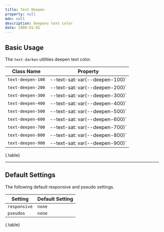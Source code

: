 ```yaml
---
title: Text Deepen
property: null
mdn: null
description: Deepens text color
date: 1000-01-01
---
```


## Basic Usage

The `text-darken` utilities deepen text color.

| Class Name        | Property                       |
| ----------------- | ------------------------------ |
| `text-deepen-100` | --text-sat: var(--deepen-100)` |
| `text-deepen-200` | --text-sat: var(--deepen-200)` |
| `text-deepen-300` | --text-sat: var(--deepen-300)` |
| `text-deepen-400` | --text-sat: var(--deepen-400)` |
| `text-deepen-500` | --text-sat: var(--deepen-500)` |
| `text-deepen-600` | --text-sat: var(--deepen-600)` |
| `text-deepen-700` | --text-sat: var(--deepen-700)` |
| `text-deepen-800` | --text-sat: var(--deepen-800)` |
| `text-deepen-900` | --text-sat: var(--deepen-900)` |

{.table}

---

## Default Settings

The following default responsive and pseudo settings.

| Setting      | Default Setting |
| ------------ | --------------- |
| `responsive` | `none`          |
| `pseudos`    | `none`          |

{.table}
